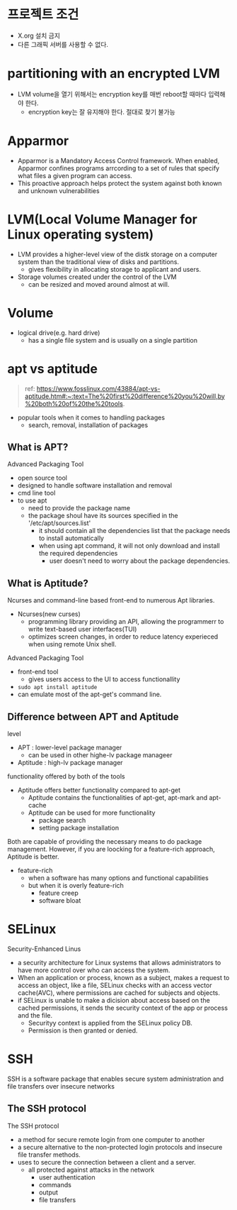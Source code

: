 # 프로젝트 조건

- X.org 설치 금지
- 다른 그래픽 서버를 사용할 수 없다.

# partitioning with an encrypted LVM
- LVM volume을 열기 위해서는 encryption key를 매번 reboot할 때마다 입력해야 한다.
  - encryption key는 잘 유지해야 한다. 절대로 찾기 불가능

# Apparmor
- Apparmor is a Mandatory Access Control framework. When enabled, Apparmor confines programs arrcording to a set of rules that specify what files a given program can access.
- This proactive approach helps protect the system against both known and unknown vulnerabilities

# LVM(Local Volume Manager for Linux operating system)
- LVM provides a higher-level view of the distk storage on a computer system than the traditional view of disks and partitions.
  - gives flexibility in allocating storage to applicant and users.
- Storage volumes created under the control of the LVM 
  - can be resized and moved around almost at will.

# Volume
- logical drive(e.g. hard drive)
  - has a single file system and is usually on a single partition

# apt vs aptitude
>ref: https://www.fosslinux.com/43884/apt-vs-aptitude.htm#:~:text=The%20first%20difference%20you%20will,by%20both%20of%20the%20tools.

- popular tools when it comes to handling packages
  - search, removal, installation of packages

## What is APT?

Advanced Packaging Tool
- open source tool
- designed to handle software installation and removal
- cmd line tool
- to use apt
  - need to provide the package name
  - the package shoul have its sources specified in the '/etc/apt/sources.list'
    - it should contain all the dependencies list that the package needs to install automatically
    - when using apt command, it will not only download and install the required dependencies
      - user doesn't need to worry about the package dependencies.

## What is Aptitude?

Ncurses and command-line based front-end to numerous Apt libraries.
- Ncurses(new curses)
  - programming library providing an API, allowing the programmerr to write text-based user interfaces(TUI)
  - optimizes screen changes, in order to reduce latency experieced when using remote Unix shell.

Advanced Packaging Tool
- front-end tool
  - gives users access to the UI to access functionallity
- `sudo apt install aptitude`
- can emulate most of the apt-get's command line.

## Difference between APT and Aptitude

level
- APT : lower-level package manager
  - can be used in other highe-lv package manageer
- Aptitude : high-lv package manager

functionality offered by both of the tools
- Aptitude offers better functionality compared to apt-get
  - Aptitude contains the functionalities of apt-get, apt-mark and apt-cache
  - Aptitude can be used for more functionality
    - package search
    - setting package installation

Both are capable of providing the necessary means to do package management. However, if you are loocking for a feature-rich approach, Aptitude is better.
- feature-rich
  - when a software has many options and functional capabilities
  - but when it is overly feature-rich
    - feature creep
    - software bloat

# SELinux

Security-Enhanced Linus
- a security architecture for Linux systems that allows administrators to have more control over who can access the system.
- When an application or process, known as a subject, makes a request to access an object, like a file, SELinux checks with an access vector cache(AVC), where permissions are cached for subjects and objects.
- if SELinux is unable to make a dicision about access based on the cached permissions, it sends the security context of the app or process and the file.
  - Securityy context is applied from the SELinux policy DB.
  - Permission is then granted or denied.

# SSH

SSH is a software package that enables secure system administration and file transfers over insecure networks

## The SSH protocol

The SSH protocol 
- a method for secure remote login from one computer to another
- a secure alternative to the non-protected login protocols and insecure file transfer methods.
- uses to secure the connection between a client and a server.
  - all protected against attacks in the network
    - user authentication
    - commands
    - output
    - file transfers


